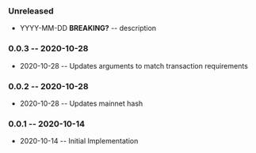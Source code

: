 ### Unreleased

- YYYY-MM-DD **BREAKING?** -- description

### 0.0.3 -- 2020-10-28

- 2020-10-28 -- Updates arguments to match transaction requirements

### 0.0.2 -- 2020-10-28

- 2020-10-28 -- Updates mainnet hash

### 0.0.1 -- 2020-10-14

- 2020-10-14 -- Initial Implementation